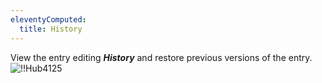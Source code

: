 ```yaml
---
eleventyComputed:
  title: History
---
```

View the entry editing ***History*** and restore previous versions of the entry.  
![!!Hub4125](https://webdevolutions.azureedge.net/docs/en/hub/Hub4125.png) 

